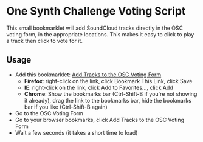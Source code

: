 One Synth Challenge Voting Script
==========

This small bookmarklet will add SoundCloud tracks directly in the OSC voting form, in the appropriate locations. This makes it easy to click to play a track then click to vote for it.

Usage
-----

* Add this bookmarklet: <a href="javascript:_zantow_osc_vote_script=document.createElement('script');_zantow_osc_vote_script.setAttribute('type','text/javascript');_zantow_osc_vote_script.setAttribute('src','https://rawgithub.com/kzantow/osc-voting/master/osc-vote-with-sc-player.js');document.getElementsByTagName('head').item(0).appendChild(_zantow_osc_vote_script);void(0)">Add Tracks to the OSC Voting Form</a>
  * __Firefox__: right-click on the link, click Bookmark This Link, click Save
  * __IE__: right-click on the link, click Add to Favorites..., click Add
  * __Chrome__: Show the bookmarks bar (Ctrl-Shift-B if you're not showing it already), drag the link to the bookmarks bar, hide the bookmarks bar if you like (Ctrl-Shift-B again)
* Go to the OSC Voting Form
* Go to your browser bookmarks, click Add Tracks to the OSC Voting Form
* Wait a few seconds (it takes a short time to load)
